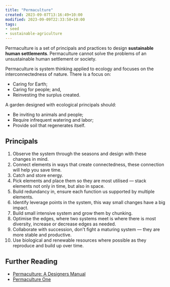 ```yaml
---
title: "Permaculture"
created: 2023-09-07T13:16:49+10:00
modified: 2023-09-09T22:33:58+10:00
tags:
- seed
- sustainable-agriculture
---
```


Permaculture is a set of principals and practices to design **sustainable human settlements**. Permaculture cannot solve the problems of an unsustainable human settlement or society.

Permaculture is system thinking applied to ecology and focuses on the interconnectedness of nature. There is a focus on:
- Caring for Earth;
- Caring for people; and,
- Reinvesting the surplus created.

A garden designed with ecological principals should: 
- Be inviting to animals and people;
- Require infrequent watering and labor;
- Provide soil that regenerates itself.

## Principals

1. Observe the system through the seasons and design with these changes in mind.
2. Connect elements in ways that create connectedness, these connection will help you save time.
3. Catch and store energy.
4. Pick elements and place them so they are most utilised — stack elements not only in time, but also in space.
5. Build redundancy in, ensure each function us supported by multiple elements.
6. Identify leverage points in the system, this way small changes have a big impact.
7. Build small intensive system and grow them by chunking.
8. Optimise the edges, where two systems meet is where there is most diversity, increase or decrease edges as needed.
9. Collaborate with succession, don't fight a maturing system — they are more stable and productive.
10. Use biological and renewable resources where possible as they reproduce and build up over time.

## Further Reading

- [Permaculture: A Designers Manual](https://www.tagaripublications.com/permaculture-designers-manual/)
- [Permaculture One](https://store.holmgren.com.au/product/permaculture-one-ebook/)